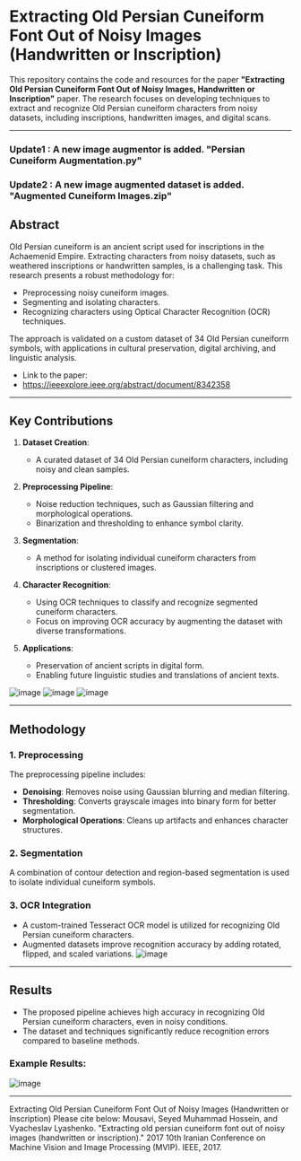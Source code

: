 # Extracting Old Persian Cuneiform Font Out of Noisy Images (Handwritten or Inscription)

This repository contains the code and resources for the paper **"Extracting Old Persian Cuneiform Font Out of Noisy Images, Handwritten or Inscription"** paper. The research focuses on developing techniques to extract and recognize Old Persian cuneiform characters from noisy datasets, including inscriptions, handwritten images, and digital scans.

---
### Update1 : A new image augmentor is added. "Persian Cuneiform Augmentation.py"
### Update2 : A new image augmented dataset is added. "Augmented Cuneiform Images.zip"

## Abstract

Old Persian cuneiform is an ancient script used for inscriptions in the Achaemenid Empire. Extracting characters from noisy datasets, such as weathered inscriptions or handwritten samples, is a challenging task. This research presents a robust methodology for:
- Preprocessing noisy cuneiform images.
- Segmenting and isolating characters.
- Recognizing characters using Optical Character Recognition (OCR) techniques.

The approach is validated on a custom dataset of 34 Old Persian cuneiform symbols, with applications in cultural preservation, digital archiving, and linguistic analysis.

- Link to the paper:
- https://ieeexplore.ieee.org/abstract/document/8342358
---

## Key Contributions

1. **Dataset Creation**:
   - A curated dataset of 34 Old Persian cuneiform characters, including noisy and clean samples.

2. **Preprocessing Pipeline**:
   - Noise reduction techniques, such as Gaussian filtering and morphological operations.
   - Binarization and thresholding to enhance symbol clarity.

3. **Segmentation**:
   - A method for isolating individual cuneiform characters from inscriptions or clustered images.

4. **Character Recognition**:
   - Using OCR techniques to classify and recognize segmented cuneiform characters.
   - Focus on improving OCR accuracy by augmenting the dataset with diverse transformations.

5. **Applications**:
   - Preservation of ancient scripts in digital form.
   - Enabling future linguistic studies and translations of ancient texts.

![image](https://github.com/user-attachments/assets/d8ebdc3f-adb3-4611-925c-a2fc628c7bae)
![image](https://github.com/user-attachments/assets/e801b898-471f-44e4-9b71-7903f6ce9b0e)
![image](https://github.com/user-attachments/assets/6c119c48-77a6-4825-b270-edaa490d323e)

---

## Methodology

### **1. Preprocessing**
The preprocessing pipeline includes:
- **Denoising**: Removes noise using Gaussian blurring and median filtering.
- **Thresholding**: Converts grayscale images into binary form for better segmentation.
- **Morphological Operations**: Cleans up artifacts and enhances character structures.

### **2. Segmentation**
A combination of contour detection and region-based segmentation is used to isolate individual cuneiform symbols.

### **3. OCR Integration**
- A custom-trained Tesseract OCR model is utilized for recognizing Old Persian cuneiform characters.
- Augmented datasets improve recognition accuracy by adding rotated, flipped, and scaled variations.
![image](https://github.com/user-attachments/assets/ff4a156f-64a2-494e-a0b3-83d535dbf0c0)

---

## Results

- The proposed pipeline achieves high accuracy in recognizing Old Persian cuneiform characters, even in noisy conditions.
- The dataset and techniques significantly reduce recognition errors compared to baseline methods.

### Example Results:
![image](https://github.com/user-attachments/assets/98d8fba2-5754-460d-aa2c-e829a73e3a96)


---

Extracting Old Persian Cuneiform Font Out of Noisy Images (Handwritten or Inscription)
Please cite below:
Mousavi, Seyed Muhammad Hossein, and Vyacheslav Lyashenko. "Extracting old persian cuneiform font out of noisy images (handwritten or inscription)." 2017 10th Iranian Conference on Machine Vision and Image Processing (MVIP). IEEE, 2017.
